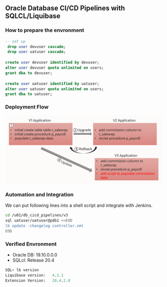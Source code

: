 ## Oracle Database CI/CD Pipelines with SQLCL/Liquibase

### How to prepare the envronment
```sql
-- set up
 drop user devuser cascade;
 drop user uatuser cascade;

create user devuser identified by devuser;
alter user devuser quota unlimited on users;
grant dba to devuser;

create user uatuser identified by uatuser;
alter user uatuser quota unlimited on users;
grant dba to uatuser;	
```

### Deployment Flow
![alt text](https://raw.githubusercontent.com/luodonghua/db_cicd_pipelines/main/deployment%20flow.png "Deployment Flow")

### Automation and Integration
We can put following lines into a shell script and integrate with Jenkins.

```sh
cd /u01/db_cicd_pipelines/v3
sql uatuser/uatuser@pdb1 <<EOD
lb update -changelog controller.xml
EOD
```

### Verified Envronment

* Oracle DB: 19.10.0.0.0
* SQLcl: Release 20.4

```sql
SQL> lb version
Liquibase version:   4.1.1
Extension Version:   20.4.2.0
```
